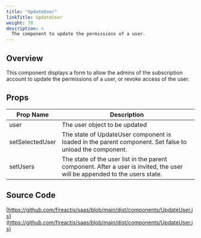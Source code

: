 ```yaml
---
title: "UpdateUser"
linkTitle: UpdateUser
weight: 70
description: >
  The component to update the permissions of a user.
---
```

## Overview

This component displays a form to allow the admins of the subscription account to update the permissions of a user, or revoke access of the user.

## Props

| Prop Name | Description |
| --- | --- |
| user | The user object to be updated |
| setSelectedUser | The state of UpdateUser component is loaded in the parent component. Set false to unload the component. |
| setUsers | The state of the user list in the parent component. After a user is invited, the user will be appended to the users state. |

## Source Code

[https://github.com/fireactjs/saas/blob/main/dist/components/UpdateUser.js](https://github.com/fireactjs/saas/blob/main/dist/components/UpdateUser.js)